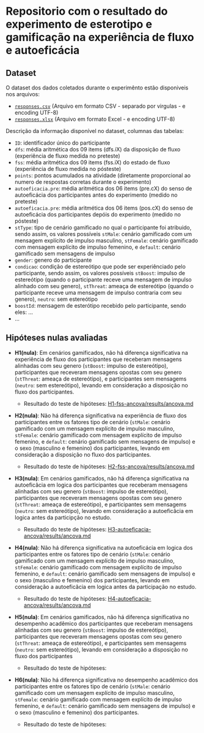 # Repositorio com o resultado do experimento de esterotipo e gamificação na experiência de fluxo e autoeficácia 

## Dataset

O dataset dos dados coletados durante o experimênto estão disponiveis nos arquivos:

- [`responses.csv`](responses.csv) (Arquivo em formato CSV - separado por virgulas - e encoding UTF-8)
- [`responses.xlsx`](responses.xlsx) (Arquivo em formato Excel - e encoding UTF-8)

Descrição da informação disponível no dataset, columnas das tabelas:

- `ID`: identificador único do participante 
- `dfs`: média aritmética dos 09 items (dfs.iX) da disposição de fluxo (experiência de fluxo medida no preteste)
- `fss`: média aritmética dos 09 items (fss.iX) do estado de fluxo (experiência de fluxo medida no pósteste)
- `points`: pontos acumulados na atividade (diretamente proporcional ao numero de respostas corretas durante o experimento)
- `autoeficacia.pre`: média aritmética dos 06 items (pre.cX) do senso de autoeficácia dos participantes antes do experimento (medido no preteste)
- `autoeficacia.pre`: média aritmética dos 06 items (pos.cX) do senso de autoeficácia dos participantes depóis do experimento (medido no pósteste)
- `stType`: tipo de cenário gamificado no qual o participante foi atribuido, sendo assim, os valores possíveis `stMale`: cenário gamificado com um mensagem explícito de impulso masculino, `stFemale`: cenário gamificado com mensagem explícito de impulso femenino, e `default`: cenário gamificado sem mensagens de impulso
- `gender`: genero do participante
- `condicao`: condição de estereótipo que pode ser experiênciado pelo participante, sendo assim, os valores possíveis `stBoost`: impulso de estereótipo (quando o participante receve uma mensagem de impulso alinhado com seu genero), `stThreat`: ameaça de estereótipo (quando o participante receve uma mensagem de impulso contraria com seu genero), `neutro`: sem estereótipo
- `boostId`: mensagem de esterótipo recebido pelo participante, sendo eles: ...
- ...


## Hipóteses nulas avaliadas

- **H1(nula)**: Em cenários gamificados, não há diferença significativa na experiência de fluxo dos participantes que receberam mensagens alinhadas com seu genero (`stBoost`: impulso de estereótipo), participantes que receveram mensagens opostas com seu genero (`stThreat`: ameaça de estereótipo), e participantes sem mensagems (`neutro`: sem estereótipo), levando em consideração a disposição no fluxo dos participantes. 
  - Resultado do teste de hipóteses: [H1-fss-ancova/results/ancova.md](H1-fss-ancova/results/ancova.md)
   
- **H2(nula)**: Não há diferença significativa na experiência de fluxo dos participantes entre os fatores tipo de cenário (`stMale`: cenário gamificado com um mensagem explícito de impulso masculino, `stFemale`: cenário gamificado com mensagem explícito de impulso femenino, e `default`: cenário gamificado sem mensagens de impulso) e o sexo (masculino e femenino) dos participantes, levando em consideração a disposição no fluxo dos participantes.
  - Resultado do teste de hipóteses: [H2-fss-ancova/results/ancova.md](H2-fss-ancova/results/ancova.md)
  
- **H3(nula)**: Em cenários gamificados, não há diferença significativa na autoeficâcia em logica dos participantes que receberam mensagens alinhadas com seu genero (`stBoost`: impulso de estereótipo), participantes que receveram mensagens opostas com seu genero (`stThreat`: ameaça de estereótipo), e participantes sem mensagems (`neutro`: sem estereótipo), levando em consideração a autoeficâcia em logica antes da participção no estudo.
  - Resultado do teste de hipóteses: [H3-autoeficacia-ancova/results/ancova.md](H3-autoeficacia-ancova/results/ancova.md)

- **H4(nula)**: Não há diferença significativa na autoeficácia em logica dos participantes entre os fatores tipo de cenário (`stMale`: cenário gamificado com um mensagem explícito de impulso masculino, `stFemale`: cenário gamificado com mensagem explícito de impulso femenino, e `default`: cenário gamificado sem mensagens de impulso) e o sexo (masculino e femenino) dos participantes, levando em consideração a autoeficâcia em logica antes da participação no estudo.
  - Resultado do teste de hipóteses: [H4-autoeficacia-ancova/results/ancova.md](H4-autoeficacia-ancova/results/ancova.md)

- **H5(nula)**: Em cenários gamificados, não há diferença significativa no desempenho acadêmico dos participantes que receberam mensagens alinhadas com seu genero (`stBoost`: impulso de estereótipo), participantes que receveram mensagens opostas com seu genero (`stThreat`: ameaça de estereótipo), e participantes sem mensagems (`neutro`: sem estereótipo), levando em consideração a disposição no fluxo dos participantes
  - Resultado do teste de hipóteses: 
 
- **H6(nula)**: Não há diferença significativa no desempenho acadêmico dos participantes entre os fatores tipo de cenário (`stMale`: cenário gamificado com um mensagem explícito de impulso masculino, `stFemale`: cenário gamificado com mensagem explícito de impulso femenino, e `default`: cenário gamificado sem mensagens de impulso) e o sexo (masculino e femenino) dos participantes.
  - Resultado do teste de hipóteses: 


## 


